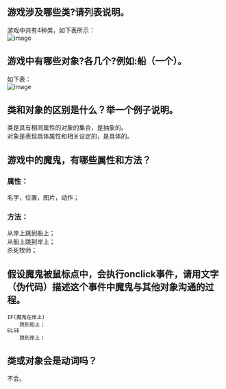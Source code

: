 ##  游戏涉及哪些类?请列表说明。
游戏中共有4种类，如下表所示：  
![image](http://thyrsi.com/t6/613/1542803711x2728278632.jpg)  

##  游戏中有哪些对象?各几个?例如:船（一个）。  
如下表：  
![image](http://thyrsi.com/t6/613/1542803730x2728278728.jpg)  

##  类和对象的区别是什么？举一个例子说明。  
类是具有相同属性的对象的集合，是抽象的。  
对象是表现具体属性和相关设定的，是具体的。  

##  游戏中的魔鬼，有哪些属性和方法？  
### 属性：
名字，位置，图片，动作；  
###  方法：
从岸上跳到船上；  
从船上跳到岸上；  
杀死牧师；    

## 假设魔鬼被鼠标点中，会执行onclick事件，请用文字（伪代码）描述这个事件中魔鬼与其他对象沟通的过程。
```
IF(魔鬼在岸上)  
    跳到船上；
ELSE
    跳到岸上；
```

## 类或对象会是动词吗？
不会。
